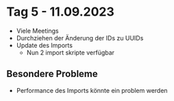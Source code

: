 # Tag 5 - 11.09.2023
- Viele Meetings
- Durchziehen der Änderung der IDs zu UUIDs
- Update des Imports
  - Nun 2 import skripte verfügbar

## Besondere Probleme 
- Performance des Imports könnte ein problem werden